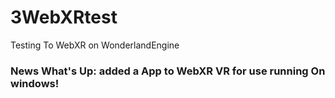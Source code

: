 # 3WebXRtest
Testing To WebXR on WonderlandEngine
### News What's Up: added a App to WebXR VR for use running On windows!
